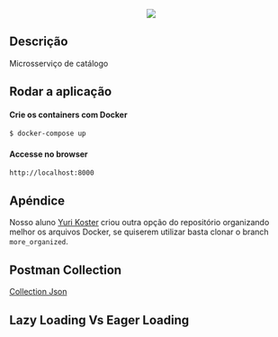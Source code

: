 <p align="center">
  <a href="http://nestjs.com/" target="blank"><img src="http://maratona.fullcycle.com.br/public/img/logo-maratona.png"/></a>
</p>

## Descrição

Microsserviço de catálogo

## Rodar a aplicação

#### Crie os containers com Docker

```bash
$ docker-compose up
```

#### Accesse no browser

```
http://localhost:8000
```

## Apéndice

Nosso aluno [Yuri Koster](https://github.com/yurikoster1) criou outra opção do repositório organizando melhor os arquivos Docker, se quiserem utilizar basta clonar o branch ```more_organized```.

## Postman Collection
<a href="micro-video-backend.postman_collection.json">Collection Json</a>

## Lazy Loading Vs Eager Loading

